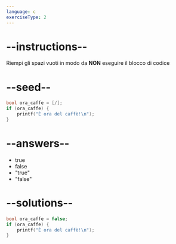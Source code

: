 ```yaml
---
language: c
exerciseType: 2
---
```


# --instructions--

Riempi gli spazi vuoti in modo da **NON** eseguire il blocco di codice

# --seed--

```c
bool ora_caffe = [/];
if (ora_caffe) {
    printf("È ora del caffè!\n");
}
```

# --answers--

- true
- false
- "true"
- "false"

# --solutions--

```c
bool ora_caffe = false;
if (ora_caffe) {
    printf("È ora del caffè!\n");
}
```
